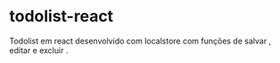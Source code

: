 ﻿# todolist-react
 Todolist em react desenvolvido com localstore com funções de salvar , editar e excluir .
